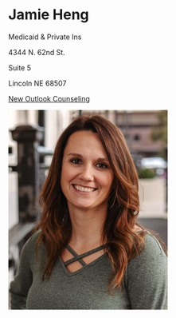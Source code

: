 # Jamie Heng

Medicaid & Private Ins

4344 N. 62nd St.

Suite 5

Lincoln NE 68507

[New Outlook Counseling](https://newoutlookcounseling.org/)

![picture](./markdown/resources/images/jHeng.jpeg)
